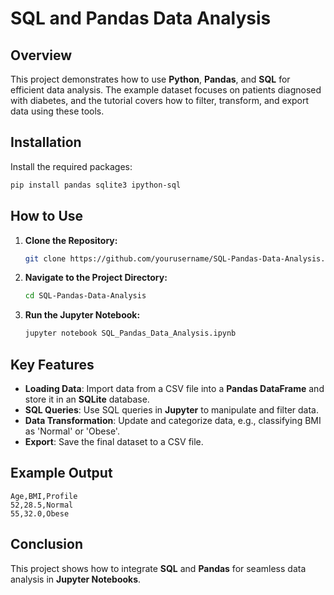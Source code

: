 # SQL and Pandas Data Analysis

## Overview

This project demonstrates how to use **Python**, **Pandas**, and **SQL** for efficient data analysis. The example dataset focuses on patients diagnosed with diabetes, and the tutorial covers how to filter, transform, and export data using these tools.

## Installation

Install the required packages:

```bash
pip install pandas sqlite3 ipython-sql
```

## How to Use

1. **Clone the Repository:**
   ```bash
   git clone https://github.com/yourusername/SQL-Pandas-Data-Analysis.git
   ```
   
2. **Navigate to the Project Directory:**
   ```bash
   cd SQL-Pandas-Data-Analysis
   ```

3. **Run the Jupyter Notebook:**
   ```bash
   jupyter notebook SQL_Pandas_Data_Analysis.ipynb
   ```

## Key Features

- **Loading Data**: Import data from a CSV file into a **Pandas DataFrame** and store it in an **SQLite** database.
- **SQL Queries**: Use SQL queries in **Jupyter** to manipulate and filter data.
- **Data Transformation**: Update and categorize data, e.g., classifying BMI as 'Normal' or 'Obese'.
- **Export**: Save the final dataset to a CSV file.

## Example Output

```csv
Age,BMI,Profile
52,28.5,Normal
55,32.0,Obese
```

## Conclusion

This project shows how to integrate **SQL** and **Pandas** for seamless data analysis in **Jupyter Notebooks**.
